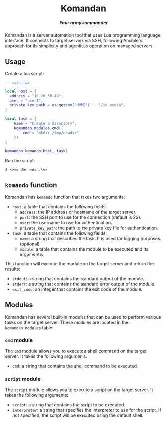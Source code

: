 <div align="center">

# Komandan
##### Your army commander

</div>

Komandan is a server automation tool that uses Lua programming language interface. It connects to target servers via SSH, following Ansible's approach for its simplicity and agentless operation on managed servers.

## Usage

Create a lua script:
```lua
-- main.lua

local host = {
  address = "10.20.30.40",
  user = "user1",
  private_key_path = os.getenv("HOME") .. "/id_ecdsa",
}

local task = {
    name = "Create a directory",
    komandan.modules.cmd({
        cmd = "mkdir /tmp/newdir"
    })
}

komandan.komando(host, task)
```

Run the script:
```sh
$ komandan main.lua
```

## `komando` function

Komandan has `komando` function that takes two arguments:
- `host`: a table that contains the following fields:
  - `address`: the IP address or hostname of the target server.
  - `port`: the SSH port to use for the connection (default is 22).
  - `user`: the username to use for authentication.
  - `private_key_path`: the path to the private key file for authentication.
- `task`: a table that contains the following fields:
  - `name`: a string that describes the task. It is used for logging purposes. (optional)
  - `module`: a table that contains the module to be executed and its arguments.

This function will execute the module on the target server and return the results:
- `stdout`: a string that contains the standard output of the module.
- `stderr`: a string that contains the standard error output of the module.
- `exit_code`: an integer that contains the exit code of the module.

## Modules

Komandan has several built-in modules that can be used to perform various tasks on the target server. These modules are located in the `komandan.modules` table.
### `cmd` module

The `cmd` module allows you to execute a shell command on the target server. It takes the following arguments:
- `cmd`: a string that contains the shell command to be executed.

### `script` module

The `script` module allows you to execute a script on the target server. It takes the following arguments:
- `script`: a string that contains the script to be executed.
- `interpreter`: a string that specifies the interpreter to use for the script. If not specified, the script will be executed using the default shell.
